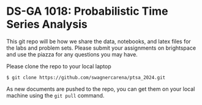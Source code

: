 DS-GA 1018: Probabilistic Time Series Analysis
==============================================

This git repo will be how we share the data, notebooks, and latex files for the labs and problem sets. Please submit your assignments on brightspace and use the piazza for any questions you may have.

Please clone the repo to your local laptop

    $ git clone https://github.com/swagnercarena/ptsa_2024.git

As new documents are pushed to the repo, you can get them on your local machine using the `git pull` command.
